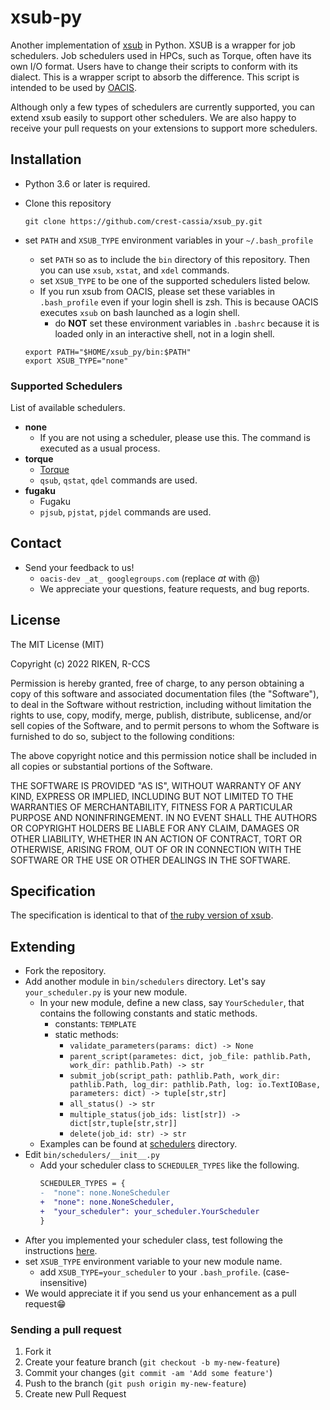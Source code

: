 # xsub-py

Another implementation of [xsub](https://github.com/crest-cassia/xsub) in Python.
XSUB is a wrapper for job schedulers. Job schedulers used in HPCs, such as Torque, often have its own I/O format.
Users have to change their scripts to conform with its dialect. This is a wrapper script to absorb the difference.
This script is intended to be used by [OACIS](https://github.com/crest-cassia/oacis).

Although only a few types of schedulers are currently supported, you can extend xsub easily to support other schedulers.
We are also happy to receive your pull requests on your extensions to support more schedulers.

## Installation

- Python 3.6 or later is required.
- Clone this repository

  ```shell
  git clone https://github.com/crest-cassia/xsub_py.git
  ```

- set `PATH` and `XSUB_TYPE` environment variables in your `~/.bash_profile`
  - set `PATH` so as to include the `bin` directory of this repository. Then you can use `xsub`, `xstat`, and `xdel` commands.
  - set `XSUB_TYPE` to be one of the supported schedulers listed below.
  - If you run xsub from OACIS, please set these variables in `.bash_profile` even if your login shell is zsh. This is because OACIS executes `xsub` on bash launched as a login shell.
    - do **NOT** set these environment variables in `.bashrc` because it is loaded only in an interactive shell, not in a login shell.

  ```sh:.bash_profile
  export PATH="$HOME/xsub_py/bin:$PATH"
  export XSUB_TYPE="none"
  ```

### Supported Schedulers

List of available schedulers.

- **none**
  - If you are not using a scheduler, please use this. The command is executed as a usual process.
- **torque**
  - [Torque](http://www.adaptivecomputing.com/products/open-source/torque/)
  - `qsub`, `qstat`, `qdel` commands are used.
- **fugaku**
  - Fugaku
  - `pjsub`, `pjstat`, `pjdel` commands are used.


## Contact

- Send your feedback to us!
  - `oacis-dev _at_ googlegroups.com` (replace _at_ with @)
  - We appreciate your questions, feature requests, and bug reports.

## License

The MIT License (MIT)

Copyright (c) 2022 RIKEN, R-CCS

Permission is hereby granted, free of charge, to any person obtaining a copy of
this software and associated documentation files (the "Software"), to deal in
the Software without restriction, including without limitation the rights to
use, copy, modify, merge, publish, distribute, sublicense, and/or sell copies of
the Software, and to permit persons to whom the Software is furnished to do so,
subject to the following conditions:

The above copyright notice and this permission notice shall be included in all
copies or substantial portions of the Software.

THE SOFTWARE IS PROVIDED "AS IS", WITHOUT WARRANTY OF ANY KIND, EXPRESS OR
IMPLIED, INCLUDING BUT NOT LIMITED TO THE WARRANTIES OF MERCHANTABILITY, FITNESS
FOR A PARTICULAR PURPOSE AND NONINFRINGEMENT. IN NO EVENT SHALL THE AUTHORS OR
COPYRIGHT HOLDERS BE LIABLE FOR ANY CLAIM, DAMAGES OR OTHER LIABILITY, WHETHER
IN AN ACTION OF CONTRACT, TORT OR OTHERWISE, ARISING FROM, OUT OF OR IN
CONNECTION WITH THE SOFTWARE OR THE USE OR OTHER DEALINGS IN THE SOFTWARE.


## Specification

The specification is identical to that of [the ruby version of xsub](https://github.com/crest-cassia/xsub#specification).

## Extending

- Fork the repository.
- Add another module in `bin/schedulers` directory. Let's say `your_scheduler.py` is your new module.
  - In your new module, define a new class, say `YourScheduler`, that contains the following constants and static methods.
    - constants: `TEMPLATE`
    - static methods:
      - `validate_parameters(params: dict) -> None`
      - `parent_script(parametes: dict, job_file: pathlib.Path, work_dir: pathlib.Path) -> str`
      - `submit_job(script_path: pathlib.Path, work_dir: pathlib.Path, log_dir: pathlib.Path, log: io.TextIOBase, parameters: dict) -> tuple[str,str]`
      - `all_status() -> str`
      - `multiple_status(job_ids: list[str]) -> dict[str,tuple[str,str]]`
      - `delete(job_id: str) -> str`
  - Examples can be found at [schedulers](https://github.com/yohm/xsub_py/tree/main/bin/schedulers) directory.
- Edit `bin/schedulers/__init__.py`
  - Add your scheduler class to `SCHEDULER_TYPES` like the following.
    ```diff
    SCHEDULER_TYPES = {
    -  "none": none.NoneScheduler
    +  "none": none.NoneScheduler,
    +  "your_scheduler": your_scheduler.YourScheduler
    }
    ```
- After you implemented your scheduler class, test following the instructions [here](test/instruction.md).
- set `XSUB_TYPE` environment variable to your new module name.
  - add `XSUB_TYPE=your_scheduler` to your `.bash_profile`. (case-insensitive)
- We would appreciate it if you send us your enhancement as a pull request:grin:

### Sending a pull request

1. Fork it
2. Create your feature branch (`git checkout -b my-new-feature`)
3. Commit your changes (`git commit -am 'Add some feature'`)
4. Push to the branch (`git push origin my-new-feature`)
5. Create new Pull Request
